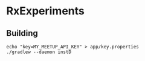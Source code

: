 # RxExperiments

## Building

```
echo "key=MY_MEETUP_API_KEY" > app/key.properties
./gradlew --daemon instD
```